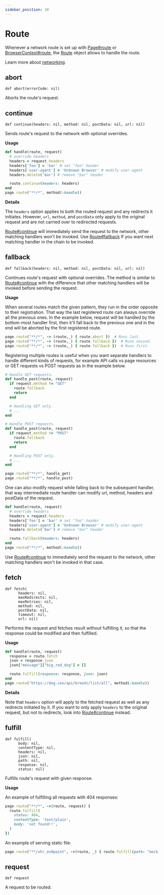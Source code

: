 ```yaml
---
sidebar_position: 10
---
```


# Route


Whenever a network route is set up with [Page#route](./page#route) or [BrowserContext#route](./browser_context#route), the [Route](./route) object
allows to handle the route.

Learn more about [networking](https://playwright.dev/python/docs/network).

## abort

```
def abort(errorCode: nil)
```


Aborts the route's request.

## continue

```
def continue(headers: nil, method: nil, postData: nil, url: nil)
```


Sends route's request to the network with optional overrides.

**Usage**

```ruby
def handle(route, request)
  # override headers
  headers = request.headers
  headers['foo'] = 'bar' # set "foo" header
  headers['user-agent'] = 'Unknown Browser' # modify user-agent
  headers.delete('bar') # remove "bar" header

  route.continue(headers: headers)
end
page.route("**/*", method(:handle))
```

**Details**

The `headers` option applies to both the routed request and any redirects it initiates. However, `url`, `method`, and `postData` only apply to the original request and are not carried over to redirected requests.

[Route#continue](./route#continue) will immediately send the request to the network, other matching handlers won't be invoked. Use [Route#fallback](./route#fallback) If you want next matching handler in the chain to be invoked.

## fallback

```
def fallback(headers: nil, method: nil, postData: nil, url: nil)
```


Continues route's request with optional overrides. The method is similar to [Route#continue](./route#continue) with the difference that other matching handlers will be invoked before sending the request.

**Usage**

When several routes match the given pattern, they run in the order opposite to their registration.
That way the last registered route can always override all the previous ones. In the example below,
request will be handled by the bottom-most handler first, then it'll fall back to the previous one and
in the end will be aborted by the first registered route.

```ruby
page.route("**/*", -> (route,_) { route.abort })  # Runs last.
page.route("**/*", -> (route,_) { route.fallback })  # Runs second.
page.route("**/*", -> (route,_) { route.fallback })  # Runs first.
```

Registering multiple routes is useful when you want separate handlers to
handle different kinds of requests, for example API calls vs page resources or
GET requests vs POST requests as in the example below.

```ruby
# Handle GET requests.
def handle_post(route, request)
  if request.method != "GET"
    route.fallback
    return
  end

  # Handling GET only.
  # ...
end

# Handle POST requests.
def handle_post(route, request)
  if request.method != "POST"
    route.fallback
    return
  end

  # Handling POST only.
  # ...
end

page.route("**/*", handle_get)
page.route("**/*", handle_post)
```

One can also modify request while falling back to the subsequent handler, that way intermediate
route handler can modify url, method, headers and postData of the request.

```ruby
def handle(route, request)
  # override headers
  headers = request.headers
  headers['foo'] = 'bar' # set "foo" header
  headers['user-agent'] = 'Unknown Browser' # modify user-agent
  headers.delete('bar') # remove "bar" header

  route.fallback(headers: headers)
end
page.route("**/*", method(:handle))
```

Use [Route#continue](./route#continue) to immediately send the request to the network, other matching handlers won't be invoked in that case.

## fetch

```
def fetch(
      headers: nil,
      maxRedirects: nil,
      maxRetries: nil,
      method: nil,
      postData: nil,
      timeout: nil,
      url: nil)
```


Performs the request and fetches result without fulfilling it, so that the response
could be modified and then fulfilled.

**Usage**

```ruby
def handle(route, request)
  response = route.fetch
  json = response.json
  json["message"]["big_red_dog"] = []

  route.fulfill(response: response, json: json)
end
page.route("https://dog.ceo/api/breeds/list/all", method(:handle))
```

**Details**

Note that `headers` option will apply to the fetched request as well as any redirects initiated by it. If you want to only apply `headers` to the original request, but not to redirects, look into [Route#continue](./route#continue) instead.

## fulfill

```
def fulfill(
      body: nil,
      contentType: nil,
      headers: nil,
      json: nil,
      path: nil,
      response: nil,
      status: nil)
```


Fulfills route's request with given response.

**Usage**

An example of fulfilling all requests with 404 responses:

```ruby
page.route("**/*", ->(route, request) {
  route.fulfill(
    status: 404,
    contentType: 'text/plain',
    body: 'not found!!',
  )
})
```

An example of serving static file:

```ruby
page.route("**/xhr_endpoint", ->(route, _) { route.fulfill(path: "mock_data.json") })
```

## request

```
def request
```


A request to be routed.
